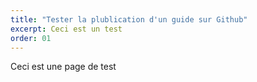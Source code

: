 ```yaml
---
title: "Tester la plublication d'un guide sur Github"
excerpt: Ceci est un test 
order: 01
---
```


Ceci est une page de test
